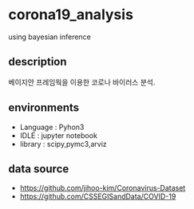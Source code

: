 # corona19_analysis
using bayesian inference

## description
베이지안 프레임웍을 이용한 코로나 바이러스 분석.


## environments
* Language : Pyhon3
* IDLE : jupyter notebook
* library : scipy,pymc3,arviz

## data source
* https://github.com/jihoo-kim/Coronavirus-Dataset
* https://github.com/CSSEGISandData/COVID-19
